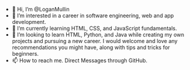 - 👋 Hi, I’m @LoganMullin
- 👀 I’m interested in a career in software engineering, web and app development.
- 🌱 I’m currently learning HTML, CSS, and JavaScript fundamentals.
- 💞️ I’m looking to learn HTML, Python, and Java while creating my own projects and pursuing a new career.  I would welcome and love any recommendations you might have, along with tips and tricks for beginners.
- 📫 How to reach me.  Direct Messages through GitHub.  

<!---
LoganMullin/LoganMullin is a ✨ special ✨ repository because its `README.md` (this file) appears on your GitHub profile.
You can click the Preview link to take a look at your changes.
--->
